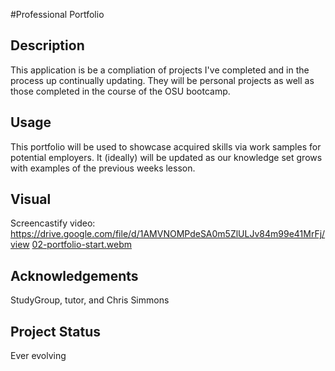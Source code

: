 #Professional Portfolio

## Description
This application is be a compliation of projects I've completed and in the process up continually updating.  They will be personal projects as well as those completed in the course of the OSU bootcamp.   

## Usage
This portfolio will be used to showcase acquired skills via work samples for potential employers.  It (ideally) will be updated as our knowledge set grows with examples of the previous weeks lesson.

## Visual
Screencastify video: https://drive.google.com/file/d/1AMVNOMPdeSA0m5ZlULJv84m99e41MrFj/view 
[02-portfolio-start.webm](https://user-images.githubusercontent.com/121777930/236096923-2d334b25-26f9-4f72-b9fd-efdfc1c28087.webm)

## Acknowledgements
StudyGroup, tutor, and Chris Simmons 

## Project Status
Ever evolving
